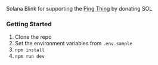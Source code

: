 Solana Blink for supporting the [Ping Thing](https://www.validators.app/ping-thing?locale=en&network=mainnet) by donating SOL

### Getting Started
1. Clone the repo
2. Set the environment variables from `.env.sample`
3. `npm install`
4. `npm run dev`
